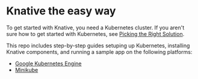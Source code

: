 # Knative the easy way

To get started with Knative, you need a Kubernetes cluster. If you aren't
sure how to get started with Kubernetes, see [Picking the Right Solution](https://kubernetes.io/docs/setup/pick-right-solution/).

This repo includes step-by-step guides setuping up Kubernetes, installing Knative
components, and running a sample app on the following platforms:

- [Google Kubernetes Engine](Knative-with-GKE.md)
- [Minikube](Knative-with-Minikube.md)
